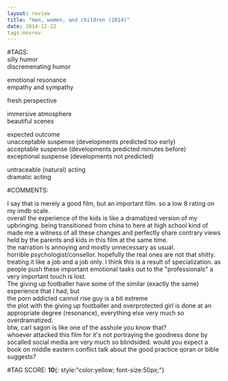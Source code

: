 ```yaml
---  
layout: review  
title: "men, women, and children (2014)"  
date: 2014-12-22  
tags:movrev  
---  
```

  
#TAGS:  
silly humor  
discremenating humor  
  
emotional resonance  
empathy and sympathy  
  
fresh perspective  
  
immersive atmosphere  
beautiful scenes  
  
expected outcome  
unacceptable suspense (developments predicted too early)  
acceptable suspense (developments predicted minutes before)  
exceptional suspense (developments not predicted)  
  
untraceable (natural) acting  
dramatic acting  
  
#COMMENTS:  
  
I say that is merely a good film, but an important film. so a low 8 rating on my imdb scale.  
overall the experience of the kids is like a dramatized version of my upbringing. being transitioned from china to here at high school kind of made me a witness of all these changes and perfectly share contrary views held by the parents and kids in this film at the same time.  
the narration is annoying and mostly unnecessary as usual.  
horrible psychologist/consellor. hopefully the real ones are not that shitty. treating it like a job and a job only. I think this is a result of specialization. as people push these important emotional tasks out to the "professionals" a very important touch is lost.  
The giving up footballer have some of the similar (exactly the same) experience that I had, but   
the porn addicted cannot rise guy is a bit extreme  
the plot with the giving up footballer and overprotected girl is done at an appropriate degree (resonance), everything else very much so overdramatized.  
btw, carl sagon is like one of the asshole you know that?  
whoever attacked this film for it's not portraying the goodness done by socalled social media are very much so blindsided. would you expect a book on middle eastern conflict talk about the good practice qoran or bible suggests?  
  
  
  
  
  
#TAG SCORE: **10**{: style:"color:yellow; font-size:50px;"}  
